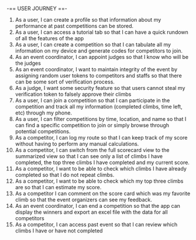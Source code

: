 -== USER JOURNEY ==-
​
1. As a user, I can create a profile so that information about my performance at past competitions can be stored.
2. As a user, I can access a tutorial tab so that I can have a quick rundown of all the features of the app
3. As a user, I can create a competition so that I can tabulate all my information on my device and generate codes for competitors to join.
4. As an event coordinator, I can appoint judges so that I know who will be the judges
5. As an event coordinator, I want to maintain integrity of the event by assigning random user tokens to competitors and staffs so that there can be some sort of verification process.
6. As a judge, I want some security feature so that users cannot steal my verification token to falsely approve their climbs
7. As a user, I can join a competition so that I can participate in the competition and track all my information (completed climbs, time left, etc) through my phone.
8. As a user, I can filter competitions by time, location, and name so that I can find a specific competition to join or simply browse through potential competitions.
9. As a competitor, I can log my route so that I can keep track of my score without having to perform any manual calculations.
10. As a competitor, I can switch from the full scorecard view to the summarized view so that I can see only a list of climbs I have completed, the top three climbs I have completed and my current score.
11. As a competitor, I want to be able to check which climbs I have already completed so that I do not repeat climbs.
12. As a competitor, I want to be able to check which my top three climbs are so that I can estimate my score.
13. As a competitor I can comment on the score card which was my favorite climb so that the event organizers can see my feedback.
14. As an event coordinator, I can end a competition so that the app can display the winners and export an excel file with the data for all competitors
15. As a competitor, I can access past event so that I can review which climbs I have or have not completed